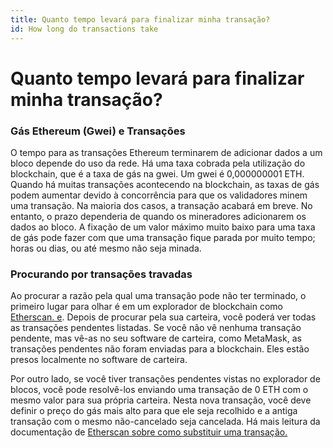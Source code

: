 ```yaml
---
title: Quanto tempo levará para finalizar minha transação?
id: How long do transactions take
---
```


# Quanto tempo levará para finalizar minha transação?

### Gás Ethereum (Gwei) e Transações

O tempo para as transações Ethereum terminarem de adicionar dados a um bloco depende do uso da rede. Há uma taxa cobrada pela utilização do blockchain, que é a taxa de gás na gwei. Um gwei é 0,000000001 ETH. Quando há muitas transações acontecendo na blockchain, as taxas de gás podem aumentar devido à concorrência para que os validadores minem uma transação. Na maioria dos casos, a transação acabará em breve. No entanto, o prazo dependeria de quando os mineradores adicionarem os dados ao bloco. A fixação de um valor máximo muito baixo para uma taxa de gás pode fazer com que uma transação fique parada por muito tempo; horas ou dias, ou até mesmo não seja minada.

### Procurando por transações travadas

Ao procurar a razão pela qual uma transação pode não ter terminado, o primeiro lugar para olhar é em um explorador de blockchain como [Etherscan. e](https://etherscani.io). Depois de procurar pela sua carteira, você poderá ver todas as transações pendentes listadas. Se você não vê nenhuma transação pendente, mas vê-as no seu software de carteira, como MetaMask, as transações pendentes não foram enviadas para a blockchain. Eles estão presos localmente no software de carteira.

Por outro lado, se você tiver transações pendentes vistas no explorador de blocos, você pode resolvê-los enviando uma transação de 0 ETH com o mesmo valor para sua própria carteira. Nesta nova transação, você deve definir o preço do gás mais alto para que ele seja recolhido e a antiga transação com o mesmo não-cancelado seja cancelada. Há mais leitura da documentação de [Etherscan sobre como substituir uma transação. ](https://info.etherscan.com/how-to-replace-a-transaction/)
